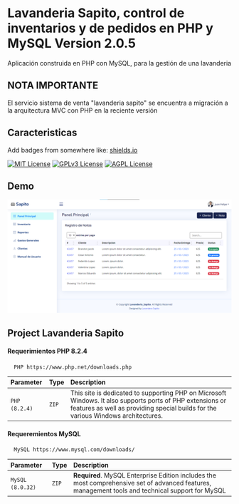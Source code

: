 # Lavanderia Sapito, control de inventarios y de pedidos en PHP y MySQL Version 2.0.5

Aplicación construida en PHP con MySQL, para la gestión de una lavanderia

## NOTA IMPORTANTE 

El servicio sistema de venta "lavanderia sapito" se encuentra a migración a la arquitectura MVC con PHP en la reciente versión

## Caracteristicas

Add badges from somewhere like: [shields.io](https://shields.io/)

[![MIT License](https://img.shields.io/badge/License-MIT-green.svg)](https://choosealicense.com/licenses/mit/)
[![GPLv3 License](https://img.shields.io/badge/License-GPL%20v3-yellow.svg)](https://opensource.org/licenses/)
[![AGPL License](https://img.shields.io/badge/license-AGPL-blue.svg)](http://www.gnu.org/licenses/agpl-3.0)


## Demo

![App Screenshot](img/demov1.png)


## Project Lavanderia Sapito

#### Requerimientos PHP 8.2.4

```http
  PHP https://www.php.net/downloads.php
```

| Parameter     | Type     | Description                |
| :------------ | :------- | :------------------------- |
| `PHP (8.2.4)` | `ZIP` | This site is dedicated to supporting PHP on Microsoft Windows. It also supports ports of PHP extensions or features as well as providing special builds for the various Windows architectures. |

#### Requeremientos MySQL

```http
  MySQL https://www.mysql.com/downloads/
```

| Parameter         | Type     | Description                       |
| :---------------- | :------- | :-------------------------------- |
| `MySQL (8.0.32)`  | `ZIP` | **Required**. MySQL Enterprise Edition includes the most comprehensive set of advanced features, management tools and technical support for MySQL |

